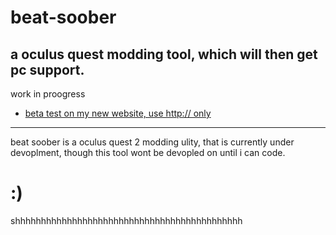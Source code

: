 # beat-soober
a oculus quest modding tool, which will then get pc support.
-
work in proogress
- [beta test on my new website, use http:// only](http://beatsoober.epizy.com)
--------

beat soober is a oculus quest 2 modding ulity, that is currently under devoplment, though this tool wont be devopled on until i can code.
# :)
shhhhhhhhhhhhhhhhhhhhhhhhhhhhhhhhhhhhhhhhhhhh
